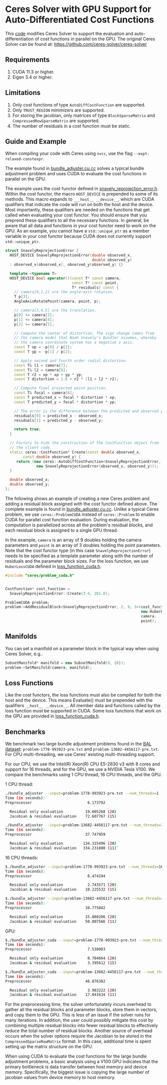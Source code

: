 Ceres Solver with GPU Support for Auto-Differentiated Cost Functions
====================================================================

This [code](https://github.com/jwmak/ceres-solver-cuda) modifies Ceres Solver to support the evaluation and auto-differentiation of cost functions
in parallel on the GPU.
The original Ceres Solver can be found at: https://github.com/ceres-solver/ceres-solver 

## Requirements
1. CUDA 11.3 or higher.
2. Eigen 3.4 or higher.

## Limitations
1. Only cost functions of type `AutoDiffCostFunction` are supported.
2. Only `TRUST_REGION` minimizers are supported.
3. For storing the jacobian, only matrices of type `BlockSparseMatrix` and `CompressedRowSparseMatrix` are supported.
4. The number of residuals in a cost function must be static.

## Guide and Example
When compiling your code with Ceres using `nvcc`, use the flag `--expt-relaxed-constexpr`.

The example found in [bundle_adjuster.cu.cc](examples/bundle_adjuster.cu.cc) solves a typical bundle adjustment 
problem and uses CUDA to evaluate the cost functions in parallel on the GPU.

The example uses the cost functor defined in [snavely_reprojection_error.h](examples/snavely_reprojection_error.h). Within the cost functor, 
the macro `HOST_DEVICE` is prepended to some of its methods. This macro expands to
`___host__ __device__`, which are CUDA qualifiers that indicate the code will run
on both the host and the device. Most importantly, these qualifiers are needed on the functions that get called when evaluating your cost functor.
You should ensure that you preprend these qualifiers to all the necessary functions. In general, be aware
that all data and functions in your cost functor need to work on the GPU. As an example, you cannot have a
`std::unique_ptr` as a member variable in your cost functor because CUDA does not currently support
`std::unique_ptr`.

```cpp
struct SnavelyReprojectionError {
  HOST_DEVICE SnavelyReprojectionError(double observed_x, 
                                       double observed_y)
  : observed_x(observed_x), observed_y(observed_y) {}

  template <typename T>
  HOST_DEVICE bool operator()(const T* const camera,
                              const T* const point,
                              T* residuals) const {
    // camera[0,1,2] are the angle-axis rotation.
    T p[3];
    AngleAxisRotatePoint(camera, point, p);

    // camera[3,4,5] are the translation.
    p[0] += camera[3];
    p[1] += camera[4];
    p[2] += camera[5];

    // Compute the center of distortion. The sign change comes from
    // the camera model that Noah Snavely's Bundler assumes, whereby
    // the camera coordinate system has a negative z axis.
    const T xp = -p[0] / p[2];
    const T yp = -p[1] / p[2];

    // Apply second and fourth order radial distortion.
    const T& l1 = camera[7];
    const T& l2 = camera[8];
    const T r2 = xp * xp + yp * yp;
    const T distortion = 1.0 + r2 * (l1 + l2 * r2);

    // Compute final projected point position.
    const T& focal = camera[6];
    const T predicted_x = focal * distortion * xp;
    const T predicted_y = focal * distortion * yp;

    // The error is the difference between the predicted and observed position.
    residuals[0] = predicted_x - observed_x;
    residuals[1] = predicted_y - observed_y;

    return true;
  }

  // Factory to hide the construction of the CostFunction object from
  // the client code.
  static ceres::CostFunction* Create(const double observed_x,
        const double observed_y) {
     return (new ceres::AutoDiffCostFunction<SnavelyReprojectionError, 2, 9, 3>(
              new SnavelyReprojectionError(observed_x, observed_y)));
  }

  double observed_x;
  double observed_y;
};

```

The following shows an example of creating a new Ceres problem and adding a residual block assigned with the cost functor defined above.
The complete example is found in [bundle_adjuster.cu.cc](examples/bundle_adjuster.cu.cc).
Unlike a typical Ceres problem, we use `ceres::ProblemCUDA` instead of `ceres::Problem` to enable
CUDA for parallel cost function evaluation. During evaluation, the computation is parallelized across all the problem's residual blocks,
and each residual block is assigned to a single GPU thread.

In the example, `camera` is an array of 9 doubles holding
the camera parameters and `point` is an array of 3 doubles holding the point parameters. Note that the
cost functor type (in this case `SnavelyReprojectionError`) needs to be specified as a template parameter
along with the number of residuals and the parameter block sizes. For the loss function,
we use `HuberLossCUDA` defined in [loss_function_cuda.h](include/ceres/loss_function_cuda.h).


```cpp
#include "ceres/problem_cuda.h"


CostFunction* cost_function = 
  SnavelyReprojectionError::Create(3.4, 201.8);

ProblemCUDA problem;
problem->AddResidualBlock<SnavelyReprojectionError, 2, 9, 3>(cost_function, 
                                                             new HuberLossCUDA(1.0), 
                                                             camera, 
                                                             point);

```

## Manifolds

You can set a manifold on a parameter block in the typical way when using Ceres Solver, e.g..
```cpp
SubsetManifold* manifold = new SubsetManifold(9, {0});
problem->SetManifold(camera, manifold);
```

## Loss Functions

Like the cost functors, the loss functions must also be compiled for both the host and the device. This means Evaluate()
must be prepended with the qualifiers `__host__ __device__`. All member data and functions 
called by the loss function must be supported in CUDA. 
Some loss functions that work on the GPU are provided in [loss_function_cuda.h](include/ceres/loss_function_cuda.h). 

## Benchmarks

We benchmark two large bundle adjustment problems found in the [BAL dataset](https://grail.cs.washington.edu/projects/bal/): `problem-1778-993923-pre.txt` and `problem-13682-4456117-pre.txt`.
For CPU multi-threading, we use Ceres' existing multi-threading support.

For our CPU, we use the Intel(R) Xeon(R) CPU E5-2630 v3 with 8 cores and support for 16 threads, and for the GPU, we use a NVIDIA Tesla V100.
We compare the benchmarks using 1 CPU thread, 16 CPU threads, and the GPU.

1 CPU thread:
```bash
./bundle_adjuster --input=problem-1778-993923-pre.txt --num_threads=1 --linear_solver=iterative_schur --num_iterations=20
Time (in seconds):
Preprocessor                         6.173792

  Residual only evaluation          19.605268 (20)
  Jacobian & residual evaluation    72.607767 (15)

./bundle_adjuster --input=problem-13682-4456117-pre.txt --num_threads=1 --linear_solver=iterative_schur --num_iterations=20
Time (in seconds):
Preprocessor                        37.747959

  Residual only evaluation         134.315496 (20)
  Jacobian & residual evaluation   334.231880 (11)`
```

16 CPU threads:
```bash
$./bundle_adjuster --input=problem-1778-993923-pre.txt --num_threads=16 --linear_solver=iterative_schur --num_iterations=20
Time (in seconds):
Preprocessor                         6.474194

  Residual only evaluation           2.743571 (20)
  Jacobian & residual evaluation    10.225532 (15)

$./bundle_adjuster --input=problem-13682-4456117-pre.txt --num_threads=16 --linear_solver=iterative_schur --num_iterations=20
Time (in seconds):
Preprocessor                        38.775842

  Residual only evaluation          15.808206 (20)
  Jacobian & residual evaluation    50.007566 (11)
```

GPU:
```bash
$./bundle_adjuster_cuda --input=problem-1778-993923-pre.txt --num_threads=1 --linear_solver=iterative_schur --num_iterations=20
Time (in seconds):
Preprocessor                         7.538003

  Residual only evaluation           0.784664 (20)
  Jacobian & residual evaluation     3.395612 (15)

$./bundle_adjuster_cuda --input=problem-13682-4456117-pre.txt --num_threads=1 --linear_solver=iterative_schur --num_iterations=20
Time (in seconds):
Preprocessor                        46.876302

  Residual only evaluation           3.983222 (20)
  Jacobian & residual evaluation    17.041634 (11)
```

For the preprocessing time, the solver unfortunately incurs overhead to gather all the residual blocks and parameter blocks,
store them in vectors, and copy them to the GPU. This is less of an issue if the solver runs for many iterations. In addition, 
the user could possibly mitigate this cost by combining multiple residual blocks into fewer residual blocks to effectively reduce 
the total number of residual blocks. Another source of overhead occurs when the solver options require the Jacobian to be stored
in the `CompressedSparseRowMatrix` format. In this case, additional time is spent setting up the matrix structure on the GPU.

When using CUDA to evaluate the cost functions for the large bundle adjustment problems, a basic analysis using a V100 GPU
indicates that the primary bottleneck is data transfer between host memory and device memory. Specifically, the biggest issue
is copying the large number of jacobian values from device memory to host memory. 
